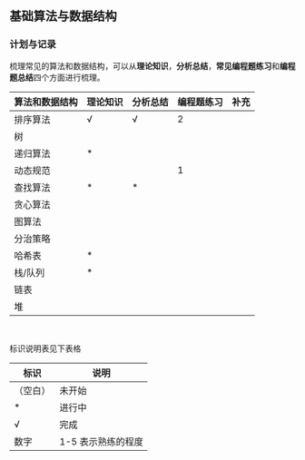 ## 基础算法与数据结构


### 计划与记录


梳理常见的算法和数据结构，可以从**理论知识**，**分析总结**，**常见编程题练习**和**编程题总结**四个方面进行梳理。

算法和数据结构 | 理论知识 | 分析总结 | 编程题练习 | 补充
 --- | --- | --- | --- | ---
排序算法 | √ | √ | 2 | 
树 | 
递归算法 | * | 
动态规范 | | |  1
查找算法 | * | * | 
贪心算法 | 
图算法 | 
分治策略 | 
哈希表 | * | 
栈/队列 | * | 
链表 | 
堆 | 

<br>


标识说明表见下表格

标识 | 说明 
--- | ---
（空白） | 未开始
\* | 进行中
√ | 完成
数字 | 1-5 表示熟练的程度 



